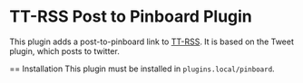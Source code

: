 TT-RSS Post to Pinboard Plugin
==============================

This plugin adds a post-to-pinboard link to [TT-RSS][]. It is
based on the Tweet plugin, which posts to twitter.

  [TT-RSS]: http://tt-rss.org/

== Installation
This plugin must be installed in `plugins.local/pinboard`.